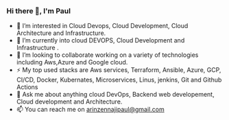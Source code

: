 ### Hi there 👋, I'm Paul
- 👀 I’m interested in Cloud Devops, Cloud Development, Cloud Architecture and Infrastructure.
- 🌱 I’m currently into cloud DEVOPS, Cloud Development and Infrastructure .
- 👯 I’m looking to collaborate working on a variety of technologies including Aws,Azure and Google cloud.
- ⚡ My top used stacks are Aws services, Terraform, Ansible, Azure, GCP, CI/CD, Docker, Kubernates, Microservices, Linus, jenkins, Git and Github Actions
- 💬 Ask me about anything cloud DevOps, Backend web developement, Cloud development and Architecture.
- 📫 You can reach me on arinzennajipaul@gmail.com

